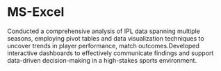# MS-Excel
Conducted a comprehensive analysis of IPL data  spanning multiple seasons, employing pivot tables and  data visualization techniques to uncover trends in  player performance, match outcomes.Developed interactive dashboards to effectively communicate findings and support data-driven  decision-making in a high-stakes sports environment.

